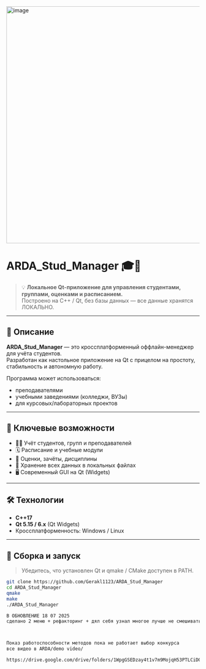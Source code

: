 
<img width="624" height="619" alt="image" src="https://github.com/user-attachments/assets/e3d6a24d-ddff-4aa1-b2e4-b469e800cfb7" />


# ARDA_Stud_Manager 🎓📁

> 💡 **Локальное Qt-приложение для управления студентами, группами, оценками и расписанием.**  
> Построено на C++ / Qt, без базы данных — все данные хранятся ЛОКАЛЬНО.

---

## 📌 Описание

**ARDA_Stud_Manager** — это кроссплатформенный оффлайн-менеджер для учёта студентов.  
Разработан как настольное приложение на Qt с прицелом на простоту, стабильность и автономную работу.

Программа может использоваться:
- преподавателями
- учебными заведениями (колледжи, ВУЗы)
- для курсовых/лабораторных проектов

---

## 🧩 Ключевые возможности

- 👨‍🎓 Учёт студентов, групп и преподавателей
- 🗓 Расписание и учебные модули
- 📝 Оценки, зачёты, дисциплины
- 🧾 Хранение всех данных в локальных файлах 
- 🖥 Современный GUI на Qt (Widgets)

---

## 🛠 Технологии

- **C++17**
- **Qt 5.15 / 6.x** (Qt Widgets)
- Кроссплатформенность: Windows / Linux
---

## 🚀 Сборка и запуск

> Убедитесь, что установлен Qt и qmake / CMake доступен в PATH.

```bash
git clone https://github.com/Gerakl1123/ARDA_Stud_Manager
cd ARDA_Stud_Manager
qmake
make
./ARDA_Stud_Manager

В ОБНОВЛЕНИЕ 18 07 2025
сделано 2 меню + рефакторинг + дял себя узнал многое лучше не смешивать ui & qwidjet



Показ работоспособности методов пока не работает выбор конкурса 
все видео в ARDA/demo video/

https://drive.google.com/drive/folders/1WpgGSEDzay4t1v7m9MojqH53PTLCiD0z?usp=drive_link


